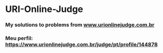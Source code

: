 # URI-Online-Judge
### My solutions to problems from www.urionlinejudge.com.br
### Meu perfil: https://www.urionlinejudge.com.br/judge/pt/profile/144878